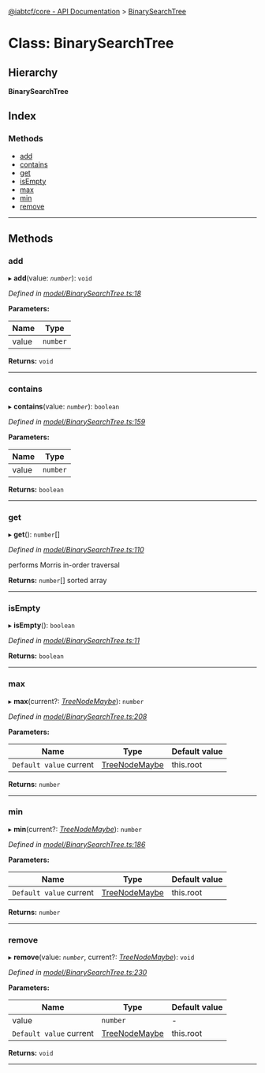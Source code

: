 [@iabtcf/core - API Documentation](../README.md) > [BinarySearchTree](../classes/binarysearchtree.md)

# Class: BinarySearchTree

## Hierarchy

**BinarySearchTree**

## Index

### Methods

* [add](binarysearchtree.md#add)
* [contains](binarysearchtree.md#contains)
* [get](binarysearchtree.md#get)
* [isEmpty](binarysearchtree.md#isempty)
* [max](binarysearchtree.md#max)
* [min](binarysearchtree.md#min)
* [remove](binarysearchtree.md#remove)

---

## Methods

<a id="add"></a>

###  add

▸ **add**(value: *`number`*): `void`

*Defined in [model/BinarySearchTree.ts:18](https://github.com/chrispaterson/iabtcf-es/blob/2c1666e/modules/core/src/model/BinarySearchTree.ts#L18)*

**Parameters:**

| Name | Type |
| ------ | ------ |
| value | `number` |

**Returns:** `void`

___
<a id="contains"></a>

###  contains

▸ **contains**(value: *`number`*): `boolean`

*Defined in [model/BinarySearchTree.ts:159](https://github.com/chrispaterson/iabtcf-es/blob/2c1666e/modules/core/src/model/BinarySearchTree.ts#L159)*

**Parameters:**

| Name | Type |
| ------ | ------ |
| value | `number` |

**Returns:** `boolean`

___
<a id="get"></a>

###  get

▸ **get**(): `number`[]

*Defined in [model/BinarySearchTree.ts:110](https://github.com/chrispaterson/iabtcf-es/blob/2c1666e/modules/core/src/model/BinarySearchTree.ts#L110)*

performs Morris in-order traversal

**Returns:** `number`[]
sorted array

___
<a id="isempty"></a>

###  isEmpty

▸ **isEmpty**(): `boolean`

*Defined in [model/BinarySearchTree.ts:11](https://github.com/chrispaterson/iabtcf-es/blob/2c1666e/modules/core/src/model/BinarySearchTree.ts#L11)*

**Returns:** `boolean`

___
<a id="max"></a>

###  max

▸ **max**(current?: *[TreeNodeMaybe](../#treenodemaybe)*): `number`

*Defined in [model/BinarySearchTree.ts:208](https://github.com/chrispaterson/iabtcf-es/blob/2c1666e/modules/core/src/model/BinarySearchTree.ts#L208)*

**Parameters:**

| Name | Type | Default value |
| ------ | ------ | ------ |
| `Default value` current | [TreeNodeMaybe](../#treenodemaybe) |  this.root |

**Returns:** `number`

___
<a id="min"></a>

###  min

▸ **min**(current?: *[TreeNodeMaybe](../#treenodemaybe)*): `number`

*Defined in [model/BinarySearchTree.ts:186](https://github.com/chrispaterson/iabtcf-es/blob/2c1666e/modules/core/src/model/BinarySearchTree.ts#L186)*

**Parameters:**

| Name | Type | Default value |
| ------ | ------ | ------ |
| `Default value` current | [TreeNodeMaybe](../#treenodemaybe) |  this.root |

**Returns:** `number`

___
<a id="remove"></a>

###  remove

▸ **remove**(value: *`number`*, current?: *[TreeNodeMaybe](../#treenodemaybe)*): `void`

*Defined in [model/BinarySearchTree.ts:230](https://github.com/chrispaterson/iabtcf-es/blob/2c1666e/modules/core/src/model/BinarySearchTree.ts#L230)*

**Parameters:**

| Name | Type | Default value |
| ------ | ------ | ------ |
| value | `number` | - |
| `Default value` current | [TreeNodeMaybe](../#treenodemaybe) |  this.root |

**Returns:** `void`

___

